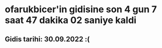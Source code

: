 # ofarukbicer'in gidisine son 4 gun 7 saat 47 dakika 02 saniye kaldi

## Gidis tarihi: 30.09.2022 :(